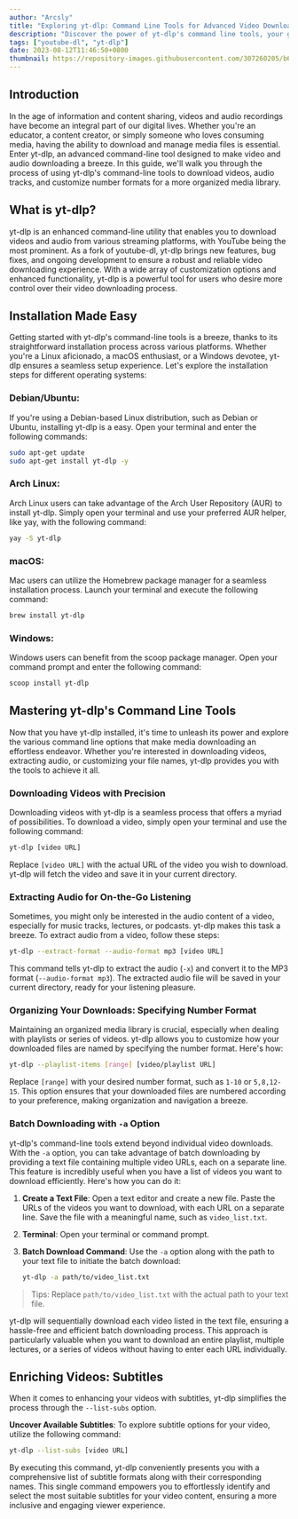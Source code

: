 ```yaml
---
author: "Arcsly"
title: "Exploring yt-dlp: Command Line Tools for Advanced Video Downloading"
description: "Discover the power of yt-dlp's command line tools, your gateway to an enhanced video downloading experience. Dive into this guide to learn how to use yt-dlp's capabilities."
tags: ["youtube-dl", "yt-dlp"]
date: 2023-08-12T11:46:50+0800
thumbnail: https://repository-images.githubusercontent.com/307260205/b6a8d716-9c7b-40ec-bc44-6422d8b741a0
---
```


## Introduction

In the age of information and content sharing, videos and audio recordings have become an integral part of our digital lives. Whether you're an educator, a content creator, or simply someone who loves consuming media, having the ability to download and manage media files is essential. Enter yt-dlp, an advanced command-line tool designed to make video and audio downloading a breeze. In this guide, we'll walk you through the process of using yt-dlp's command-line tools to download videos, audio tracks, and customize number formats for a more organized media library.

## What is yt-dlp?

yt-dlp is an enhanced command-line utility that enables you to download videos and audio from various streaming platforms, with YouTube being the most prominent. As a fork of youtube-dl, yt-dlp brings new features, bug fixes, and ongoing development to ensure a robust and reliable video downloading experience. With a wide array of customization options and enhanced functionality, yt-dlp is a powerful tool for users who desire more control over their video downloading process.

## Installation Made Easy

Getting started with yt-dlp's command-line tools is a breeze, thanks to its straightforward installation process across various platforms. Whether you're a Linux aficionado, a macOS enthusiast, or a Windows devotee, yt-dlp ensures a seamless setup experience. Let's explore the installation steps for different operating systems:

### Debian/Ubuntu:

If you're using a Debian-based Linux distribution, such as Debian or Ubuntu, installing yt-dlp is a easy. Open your terminal and enter the following commands:

```bash
sudo apt-get update
sudo apt-get install yt-dlp -y
```

### Arch Linux:

Arch Linux users can take advantage of the Arch User Repository (AUR) to install yt-dlp. Simply open your terminal and use your preferred AUR helper, like yay, with the following command:

```bash
yay -S yt-dlp
```

### macOS:

Mac users can utilize the Homebrew package manager for a seamless installation process. Launch your terminal and execute the following command:

```bash
brew install yt-dlp
```

### Windows:

Windows users can benefit from the scoop package manager. Open your command prompt and enter the following command:

```bash
scoop install yt-dlp
```

## Mastering yt-dlp's Command Line Tools

Now that you have yt-dlp installed, it's time to unleash its power and explore the various command line options that make media downloading an effortless endeavor. Whether you're interested in downloading videos, extracting audio, or customizing your file names, yt-dlp provides you with the tools to achieve it all.

### Downloading Videos with Precision

Downloading videos with yt-dlp is a seamless process that offers a myriad of possibilities. To download a video, simply open your terminal and use the following command:

```bash
yt-dlp [video URL]
```

Replace `[video URL]` with the actual URL of the video you wish to download. yt-dlp will fetch the video and save it in your current directory.

### Extracting Audio for On-the-Go Listening

Sometimes, you might only be interested in the audio content of a video, especially for music tracks, lectures, or podcasts. yt-dlp makes this task a breeze. To extract audio from a video, follow these steps:

```bash
yt-dlp --extract-format --audio-format mp3 [video URL]
```

This command tells yt-dlp to extract the audio (`-x`) and convert it to the MP3 format (`--audio-format mp3`). The extracted audio file will be saved in your current directory, ready for your listening pleasure.

### Organizing Your Downloads: Specifying Number Format

Maintaining an organized media library is crucial, especially when dealing with playlists or series of videos. yt-dlp allows you to customize how your downloaded files are named by specifying the number format. Here's how:

```bash
yt-dlp --playlist-items [range] [video/playlist URL]
```

Replace `[range]` with your desired number format, such as `1-10` or `5,8,12-15`. This option ensures that your downloaded files are numbered according to your preference, making organization and navigation a breeze.

### Batch Downloading with `-a` Option

yt-dlp's command-line tools extend beyond individual video downloads. With the `-a` option, you can take advantage of batch downloading by providing a text file containing multiple video URLs, each on a separate line. This feature is incredibly useful when you have a list of videos you want to download efficiently. Here's how you can do it:

1. **Create a Text File**: Open a text editor and create a new file. Paste the URLs of the videos you want to download, with each URL on a separate line. Save the file with a meaningful name, such as `video_list.txt`.

2. **Terminal**: Open your terminal or command prompt.

3. **Batch Download Command**: Use the `-a` option along with the path to your text file to initiate the batch download:

   ```bash
   yt-dlp -a path/to/video_list.txt
   ```

>Tips: Replace `path/to/video_list.txt` with the actual path to your text file.

yt-dlp will sequentially download each video listed in the text file, ensuring a hassle-free and efficient batch downloading process. This approach is particularly valuable when you want to download an entire playlist, multiple lectures, or a series of videos without having to enter each URL individually.

## Enriching Videos: Subtitles

When it comes to enhancing your videos with subtitles, yt-dlp simplifies the process through the `--list-subs` option.

**Uncover Available Subtitles**: To explore subtitle options for your video, utilize the following command:

```bash
yt-dlp --list-subs [video URL]
```

By executing this command, yt-dlp conveniently presents you with a comprehensive list of subtitle formats along with their corresponding names. This single command empowers you to effortlessly identify and select the most suitable subtitles for your video content, ensuring a more inclusive and engaging viewer experience.